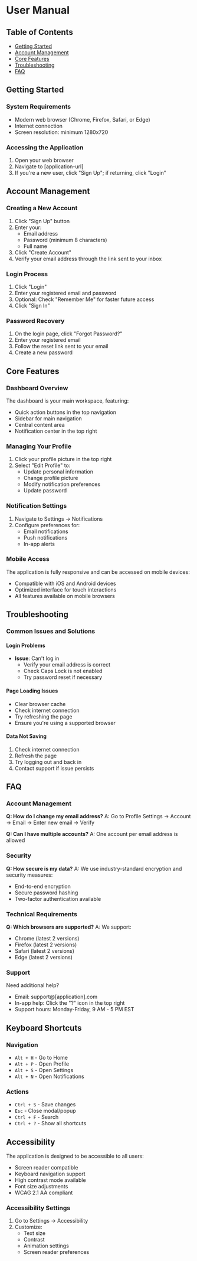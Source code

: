# User Manual

## Table of Contents
- [Getting Started](#getting-started)
- [Account Management](#account-management)
- [Core Features](#core-features)
- [Troubleshooting](#troubleshooting)
- [FAQ](#faq)

## Getting Started

### System Requirements
- Modern web browser (Chrome, Firefox, Safari, or Edge)
- Internet connection
- Screen resolution: minimum 1280x720

### Accessing the Application
1. Open your web browser
2. Navigate to [application-url]
3. If you're a new user, click "Sign Up"; if returning, click "Login"

## Account Management

### Creating a New Account
1. Click "Sign Up" button
2. Enter your:
   - Email address
   - Password (minimum 8 characters)
   - Full name
3. Click "Create Account"
4. Verify your email address through the link sent to your inbox

### Login Process
1. Click "Login"
2. Enter your registered email and password
3. Optional: Check "Remember Me" for faster future access
4. Click "Sign In"

### Password Recovery
1. On the login page, click "Forgot Password?"
2. Enter your registered email
3. Follow the reset link sent to your email
4. Create a new password

## Core Features

### Dashboard Overview
The dashboard is your main workspace, featuring:
- Quick action buttons in the top navigation
- Sidebar for main navigation
- Central content area
- Notification center in the top right

### Managing Your Profile
1. Click your profile picture in the top right
2. Select "Edit Profile" to:
   - Update personal information
   - Change profile picture
   - Modify notification preferences
   - Update password

### Notification Settings
1. Navigate to Settings → Notifications
2. Configure preferences for:
   - Email notifications
   - Push notifications
   - In-app alerts

### Mobile Access
The application is fully responsive and can be accessed on mobile devices:
- Compatible with iOS and Android devices
- Optimized interface for touch interactions
- All features available on mobile browsers

## Troubleshooting

### Common Issues and Solutions

#### Login Problems
- **Issue**: Can't log in
  - Verify your email address is correct
  - Check Caps Lock is not enabled
  - Try password reset if necessary

#### Page Loading Issues
- Clear browser cache
- Check internet connection
- Try refreshing the page
- Ensure you're using a supported browser

#### Data Not Saving
1. Check internet connection
2. Refresh the page
3. Try logging out and back in
4. Contact support if issue persists

## FAQ

### Account Management
**Q: How do I change my email address?**
A: Go to Profile Settings → Account → Email → Enter new email → Verify

**Q: Can I have multiple accounts?**
A: One account per email address is allowed

### Security
**Q: How secure is my data?**
A: We use industry-standard encryption and security measures:
- End-to-end encryption
- Secure password hashing
- Two-factor authentication available

### Technical Requirements
**Q: Which browsers are supported?**
A: We support:
- Chrome (latest 2 versions)
- Firefox (latest 2 versions)
- Safari (latest 2 versions)
- Edge (latest 2 versions)

### Support
Need additional help?
- Email: support@[application].com
- In-app help: Click the "?" icon in the top right
- Support hours: Monday-Friday, 9 AM - 5 PM EST

## Keyboard Shortcuts

### Navigation
- `Alt + H` - Go to Home
- `Alt + P` - Open Profile
- `Alt + S` - Open Settings
- `Alt + N` - Open Notifications

### Actions
- `Ctrl + S` - Save changes
- `Esc` - Close modal/popup
- `Ctrl + F` - Search
- `Ctrl + ?` - Show all shortcuts

## Accessibility

The application is designed to be accessible to all users:
- Screen reader compatible
- Keyboard navigation support
- High contrast mode available
- Font size adjustments
- WCAG 2.1 AA compliant

### Accessibility Settings
1. Go to Settings → Accessibility
2. Customize:
   - Text size
   - Contrast
   - Animation settings
   - Screen reader preferences
